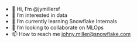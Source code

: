 - 👋 Hi, I’m @jymillersf
- 👀 I’m interested in data
- 🌱 I’m currently learning Snowflake Internals
- 💞️ I’m looking to collaborate on MLOps
- 📫 How to reach me johny.miller@snowflake.com

<!---
jymillersf/jymillersf is a ✨ special ✨ repository because its `README.md` (this file) appears on your GitHub profile.
You can click the Preview link to take a look at your changes.
--->
